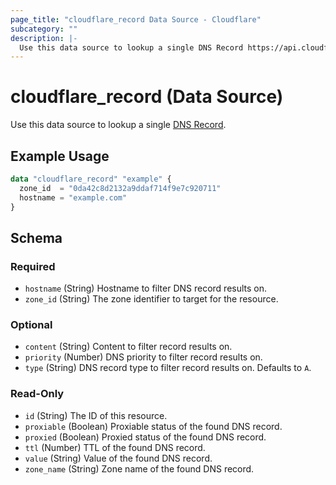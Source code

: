 ```yaml
---
page_title: "cloudflare_record Data Source - Cloudflare"
subcategory: ""
description: |-
  Use this data source to lookup a single DNS Record https://api.cloudflare.com/#dns-records-for-a-zone-properties.
---
```


# cloudflare_record (Data Source)

Use this data source to lookup a single [DNS Record](https://api.cloudflare.com/#dns-records-for-a-zone-properties).

## Example Usage

```terraform
data "cloudflare_record" "example" {
  zone_id  = "0da42c8d2132a9ddaf714f9e7c920711"
  hostname = "example.com"
}
```
<!-- schema generated by tfplugindocs -->
## Schema

### Required

- `hostname` (String) Hostname to filter DNS record results on.
- `zone_id` (String) The zone identifier to target for the resource.

### Optional

- `content` (String) Content to filter record results on.
- `priority` (Number) DNS priority to filter record results on.
- `type` (String) DNS record type to filter record results on. Defaults to `A`.

### Read-Only

- `id` (String) The ID of this resource.
- `proxiable` (Boolean) Proxiable status of the found DNS record.
- `proxied` (Boolean) Proxied status of the found DNS record.
- `ttl` (Number) TTL of the found DNS record.
- `value` (String) Value of the found DNS record.
- `zone_name` (String) Zone name of the found DNS record.


